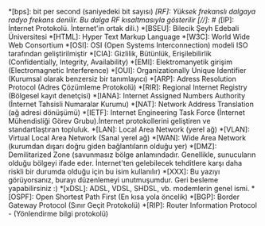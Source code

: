 *[bps]: bit per second (saniyedeki bit sayısı)
*[RF]: Yüksek frekanslı dalgaya radyo frekans denilir. Bu dalga RF kısaltmasıyla gösterilir
[//]: # (*[IP]: İnternet Protokolü. İnternet'in ortak dili.)
*[BSEU]: Bilecik Şeyh Edebali Üniversitesi
*[HTML]: Hyper Text Markup Language
*[W3C]: World Wide Web Consortium
*[OSI]: OSI (Open Systems Interconnection) modeli ISO tarafından geliştirilmiştir
*[CIA]: Gizlilik, Bütünlük, Erişilebilirlik (Confidentially, Integrity, Availability)
*[EMI]: Elektromanyetik girişim (Electromagnetic Interference)
*[OUI]: Organizationally Unique Identifier (Kurumsal olarak benzersiz bir tanımlayıcı)
*[ARP]: Adress Resolution Protocol (Adres Çözümleme Protokolü)
*[RIR]: Regional Internet Registry (Bölgesel kayıt denetçisi)
*[IANA]: Internet Assigned Numbers Authority (İnternet Tahsisli Numaralar Kurumu)
*[NAT]: Network Address Translation (ağ adresi dönüşümü)
*[IETF]: Internet Engineering Task Force (İnternet Mühendisliği Görev Grubu).İnternet protokollerini geliştiren ve standartlaştıran topluluk.
*[LAN]: Local Area Network (yerel ağ)
*[VLAN]: Virtual Local Area Network (Sanal yerel ağ)
*[WAN]: Wide Area Network (kurumdan dışarı doğru giden bağlantıların olduğu yer)
*[DMZ]: Demilitarized Zone (savunmasız bölge anlamındadır. Genellikle, sunucuların olduğu bölgeyi ifade eder. İnternet'ten gelebilecek tehditlere karşı daha riskli bir durumda olduğu için bu isim kullanılır)
*[XXX]: Bu yazıyı görüyorsanız, burayı düzenlemeyi unutmuşumdur. Geri besleme yapabilirsiniz :)
*[xDSL]: ADSL, VDSL, SHDSL, vb. modemlerin genel ismi.
*[OSPF]: Open Shortest Path First (En kısa yola öncelik)
*[BGP]: Border Gateway Protocol (Sınır Geçit Protokolü)
*[RIP]: Router Information Protocol - (Yönlendirme bilgi protokolü)
